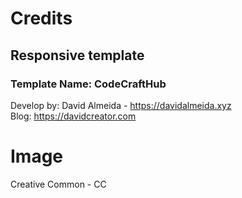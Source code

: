 # Credits 

## Responsive template

### Template Name: CodeCraftHub

Develop by: David Almeida - https://davidalmeida.xyz
<br>
Blog: https://davidcreator.com

# Image

Creative Common - CC